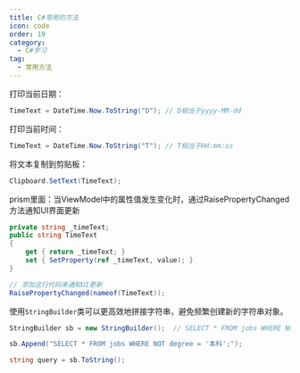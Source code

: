 ```yaml
---
title: C#常用的方法
icon: code
order: 19
category:
  - C#学习
tag:
  - 常用方法
---
```




打印当前日期：
```csharp
TimeText = DateTime.Now.ToString("D"); // D相当于yyyy-MM-dd
```



打印当前时间：
```csharp
TimeText = DateTime.Now.ToString("T"); // T相当于HH:mm:ss
```

将文本复制到剪贴板：
```csharp
Clipboard.SetText(TimeText);
```



prism里面：当ViewModel中的属性值发生变化时，通过RaisePropertyChanged方法通知UI界面更新
```csharp
private string _timeText;
public string TimeText
{
    get { return _timeText; }
    set { SetProperty(ref _timeText, value); }
}

// 添加这行代码来通知UI更新
RaisePropertyChanged(nameof(TimeText));
```



使用`StringBuilder`类可以更高效地拼接字符串，避免频繁创建新的字符串对象。
```csharp
StringBuilder sb = new StringBuilder();  // SELECT * FROM jobs WHERE NOT degree = '本科';

sb.Append("SELECT * FROM jobs WHERE NOT degree = '本科';");

string query = sb.ToString();
```